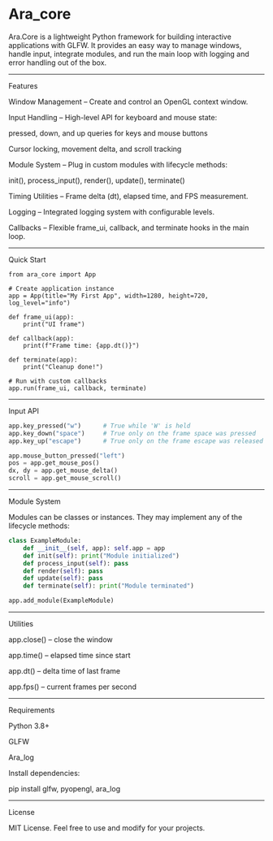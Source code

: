 # Ara_core

Ara.Core is a lightweight Python framework for building interactive applications with GLFW.
It provides an easy way to manage windows, handle input, integrate modules, and run the main loop with logging and error handling out of the box.

---

Features

Window Management – Create and control an OpenGL context window.

Input Handling – High-level API for keyboard and mouse state:

pressed, down, and up queries for keys and mouse buttons

Cursor locking, movement delta, and scroll tracking


Module System – Plug in custom modules with lifecycle methods:

init(), process_input(), render(), update(), terminate()


Timing Utilities – Frame delta (dt), elapsed time, and FPS measurement.

Logging – Integrated logging system with configurable levels.

Callbacks – Flexible frame_ui, callback, and terminate hooks in the main loop.


---

Quick Start
```
from ara_core import App

# Create application instance
app = App(title="My First App", width=1280, height=720, log_level="info")

def frame_ui(app):
    print("UI frame")

def callback(app):
    print(f"Frame time: {app.dt()}")

def terminate(app):
    print("Cleanup done!")

# Run with custom callbacks
app.run(frame_ui, callback, terminate)
```
---

Input API
```py
app.key_pressed("w")      # True while 'W' is held
app.key_down("space")     # True only on the frame space was pressed
app.key_up("escape")      # True only on the frame escape was released

app.mouse_button_pressed("left")
pos = app.get_mouse_pos()
dx, dy = app.get_mouse_delta()
scroll = app.get_mouse_scroll()
```

---

Module System

Modules can be classes or instances.
They may implement any of the lifecycle methods:
```py
class ExampleModule:
    def __init__(self, app): self.app = app
    def init(self): print("Module initialized")
    def process_input(self): pass
    def render(self): pass
    def update(self): pass
    def terminate(self): print("Module terminated")

app.add_module(ExampleModule)
```

---

Utilities

app.close() – close the window

app.time() – elapsed time since start

app.dt() – delta time of last frame

app.fps() – current frames per second


---

Requirements

Python 3.8+

GLFW

Ara_log

Install dependencies:

pip install glfw, pyopengl, ara_log


---

License

MIT License.
Feel free to use and modify for your projects.

